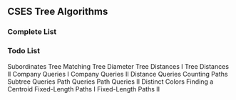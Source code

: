 ## CSES Tree Algorithms

### Complete List

### Todo List
Subordinates
Tree Matching
Tree Diameter
Tree Distances I
Tree Distances II
Company Queries I
Company Queries II
Distance Queries
Counting Paths
Subtree Queries
Path Queries
Path Queries II
Distinct Colors
Finding a Centroid
Fixed-Length Paths I
Fixed-Length Paths II


